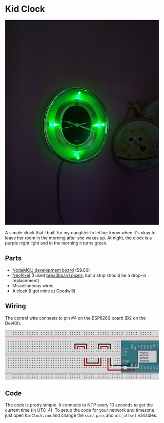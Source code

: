 # Kid Clock

![Kid Clock](KidClock.jpg)

A simple clock that I built for my daughter to let her know when it's okay to
leave her room in the morning after she wakes up. At night, the clock is a
purple night light and in the morning it turns green.

## Parts

* [NodeMCU development board](http://amzn.to/2zxyUX1) ($9.00)
* [NeoPixel](http://amzn.to/2xZKoGL) (I used [breadboard pixels](https://www.adafruit.com/product/1312), but a strip should be a drop-in replacement)
* Miscellaneous wires
* A clock (I got mine at Goodwill)

## Wiring

The control wire connests to pin #4 on the ESP8266 board (D2 on the DevKit).

![Breadboard Wiring](KidClock.svg)

## Code

The code is pretty simple. It connects to NTP every 10 seconds to get the current
time (in UTC-4). To setup the code for your network and timezone just open `KidClock.ino`
and change the `ssid`, `pass` and `utc_offset` variables.
